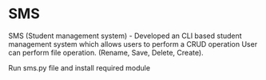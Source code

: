 # SMS
SMS (Student management system) - Developed an CLI based student management system which allows users to perform a CRUD operation User can perform file operation. (Rename, Save, Delete, Create).

Run sms.py file and install required module
